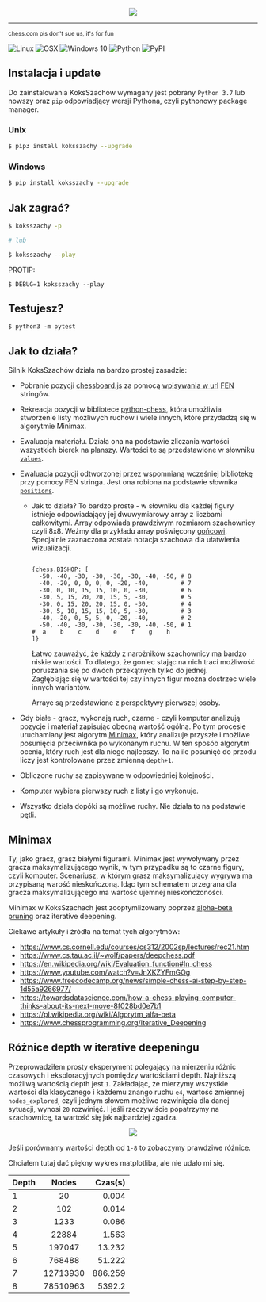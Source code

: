 <p align="center">
  <img src="https://user-images.githubusercontent.com/73793685/111052894-2bfdb300-8457-11eb-872a-bf4387a76ccb.png"
</p>

---------------------------------------------------------------------------

<sub>chess.com pls don't sue us, it's for fun</sub>

![Linux](https://img.shields.io/badge/-Linux-grey?logo=linux)
![OSX](https://img.shields.io/badge/-OSX-grey?logo=apple)
![Windows 10](https://img.shields.io/badge/-Windows-grey?logo=windows)
![Python](https://img.shields.io/badge/Python-v3.7%5E-green?logo=python)
![PyPI](https://img.shields.io/pypi/v/KoksSzachy?color=blue&label=version)

## Instalacja i update

Do zainstalowania KoksSzachów wymagany jest pobrany `Python 3.7` lub nowszy oraz `pip` odpowiadjący wersji Pythona, czyli pythonowy package manager.

### Unix

```bash
$ pip3 install koksszachy --upgrade
```

### Windows

```bash
$ pip install koksszachy --upgrade
```

## Jak zagrać?

```bash
$ koksszachy -p

# lub

$ koksszachy --play
```

PROTIP:
```
$ DEBUG=1 koksszachy --play
```
## Testujesz?

```
$ python3 -m pytest
```

## Jak to działa?

Silnik KoksSzachów działa na bardzo prostej zasadzie:  

  * Pobranie pozycji [chessboard.js](https://chessboardjs.com/index.html) za pomocą [wpisywania w url](https://github.com/a1eaiactaest/KoksSzachy/blob/a9219e1f95fb4c26696c6a155eed329975d308c9/index.html#L114) [FEN](https://pl.wikipedia.org/wiki/Notacja_Forsytha-Edwardsa) stringów.
  
  * Rekreacja pozycji w bibliotece [python-chess](https://python-chess.readthedocs.io/), która umożliwia stworzenie listy możliwych ruchów i wiele innych, które przydadzą się w algorytmie Minimax.

  * Ewaluacja materiału. Działa ona na podstawie zliczania wartości wszystkich bierek na planszy. Wartości te są przedstawione w słowniku [```values```](https://github.com/a1eaiactaest/KoksSzachy/blob/e29ba3a688426a214114697e039a9b4f6cd24bd2/koksszachy/engine.py#L8).

  * Ewaluacja pozycji odtworzonej przez wspomnianą wcześniej bibliotekę przy pomocy FEN stringa. Jest ona robiona na podstawie słownika  [```positions```](https://github.com/a1eaiactaest/KoksSzachy/blob/e29ba3a688426a214114697e039a9b4f6cd24bd2/koksszachy/engine.py#L17).
    * Jak to działa? To bardzo proste - w słowniku dla każdej figury istnieje odpowiadający jej dwuwymiarowy array z liczbami całkowitymi. Array odpowiada prawdziwym rozmiarom szachownicy czyli 8x8.
      Weźmy dla przykładu array poświęcony [gońcowi](https://pl.wikipedia.org/wiki/Goniec_(szachy)). Specjalnie zaznaczona została notacja szachowa dla ułatwienia wizualizacji. 
      
      ```python3
      
      {chess.BISHOP: [
        -50, -40, -30, -30, -30, -30, -40, -50, # 8
        -40, -20, 0, 0, 0, 0, -20, -40,         # 7
        -30, 0, 10, 15, 15, 10, 0, -30,         # 6
        -30, 5, 15, 20, 20, 15, 5, -30,         # 5
        -30, 0, 15, 20, 20, 15, 0, -30,         # 4
        -30, 5, 10, 15, 15, 10, 5, -30,         # 3
        -40, -20, 0, 5, 5, 0, -20, -40,         # 2
        -50, -40, -30, -30, -30, -30, -40, -50, # 1
      #  a    b    c    d    e    f    g    h
      ]}
      ```
      Łatwo zauważyć, że każdy z narożników szachownicy ma bardzo niskie wartości. To dlatego, że goniec stając na nich traci możliwość poruszania się po dwóch przekątnych tylko do jednej.  
      Zagłębiając się w wartości tej czy innych figur można dostrzec wiele innych wariantów.

      Arraye są przedstawione z perspektywy pierwszej osoby.
  
  * Gdy białe - gracz, wykonają ruch, czarne - czyli komputer analizują pozycje i materiał zapisując obecną wartość ogólną. Po tym procesie uruchamiany jest algorytm [Minimax](https://pl.wikipedia.org/wiki/Algorytm_min-max), który analizuje przyszłe i możliwe posunięcia przeciwnika po wykonanym ruchu.
  W ten sposób algorytm ocenia, który ruch jest dla niego najlepszy. To na ile posunięć do przodu liczy jest kontrolowane przez zmienną ```depth+1```.   
  * Obliczone ruchy są zapisywane w odpowiedniej kolejności.
  * Komputer wybiera pierwszy ruch z listy i go wykonuje.
  * Wszystko działa dopóki są możliwe ruchy. Nie działa to na podstawie pętli. 

## Minimax
Ty, jako gracz, grasz białymi figurami. Minimax jest wywoływany przez gracza maksymalizującego wynik, w tym przypadku są to czarne figury, czyli komputer. 
Scenariusz, w którym grasz maksymalizujący wygrywa ma przypisaną warość nieskończoną. Idąc tym schematem przegrana dla gracza maksymalizującego ma wartość ujemnej nieskończoności.
  

  Minimax w KoksSzachach jest zooptymlizowany poprzez [alpha-beta pruning](https://en.wikipedia.org/wiki/Alpha%E2%80%93beta_pruning) oraz iterative deepening.

  Ciekawe artykuły i źródła na temat tych algorytmów: 

  - https://www.cs.cornell.edu/courses/cs312/2002sp/lectures/rec21.htm   
  - https://www.cs.tau.ac.il/~wolf/papers/deepchess.pdf   
  - https://en.wikipedia.org/wiki/Evaluation_function#In_chess   
  - https://www.youtube.com/watch?v=JnXKZYFmGOg   
  - https://www.freecodecamp.org/news/simple-chess-ai-step-by-step-1d55a9266977/   
  - https://towardsdatascience.com/how-a-chess-playing-computer-thinks-about-its-next-move-8f028bd0e7b1   
  - https://pl.wikipedia.org/wiki/Algorytm_alfa-beta   
  - https://www.chessprogramming.org/Iterative_Deepening  
 
## Różnice depth w iterative deepeningu
Przeprowadziłem prosty eksperyment polegający na mierzeniu różnic czasowych i eksploracyjnych pomiędzy wartościami depth.
Najniższą możliwą wartością depth jest `1`. Zakładając, że mierzymy wszystkie wartości dla klasycznego i każdemu znango ruchu `e4`, wartość zmiennej `nodes_explored`, czyli jednym słowem możliwe rozwinięcia dla danej sytuacji, wynosi `20` rozwinięć.
I jeśli rzeczywiście popatrzymy na szachownicę, ta wartość się jak najbardziej zgadza.

<p align="center">
  <img src="docs/e4_nodes.png"
</p>

Jeśli porównamy wartości depth od `1-8` to zobaczymy prawdziwe różnice.

Chciałem tutaj dać piękny wykres matplotliba, ale nie udało mi się.

| Depth  | Nodes  | Czas(s)|
| -------|:------:|------:|
| 1      | 20     | 0.004 | 
| 2      | 102    | 0.014 |
| 3      | 1233   | 0.086 | 
| 4      | 22884  | 1.563 | 
| 5      | 197047 | 13.232| 
| 6      | 768488 | 51.222|
| 7      | 12713930| 886.259| 
| 8      | 78510963| 5392.2| 




